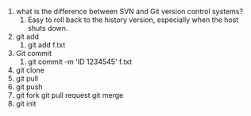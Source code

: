 1. what is the difference between SVN and Git version control systems?
   1. Easy to roll back to the history version, especially when the host shuts down.
2. git add
   1. git add f.txt
3. Git commit
   1. git commit -m 'ID 1234545' f.txt
4. git clone
5. git pull
6. git push
7. git fork   git pull request git merge
8. git init

